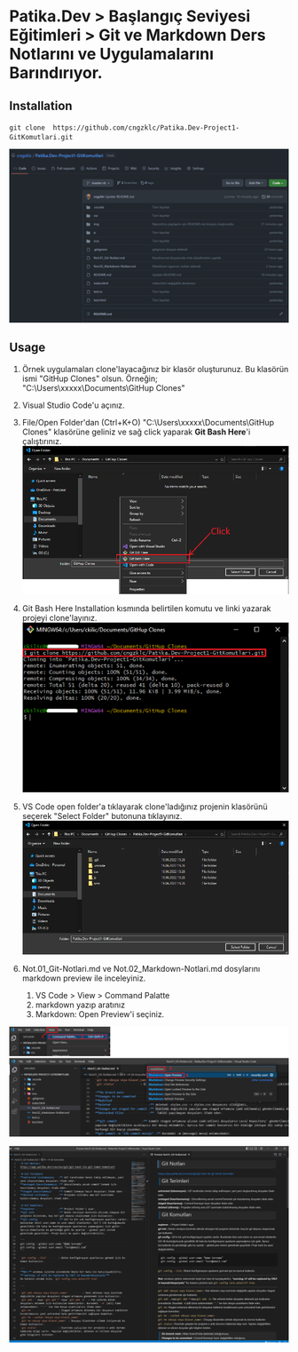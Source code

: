 # Patika.Dev > Başlangıç Seviyesi Eğitimleri > Git ve Markdown Ders Notlarını ve Uygulamalarını Barındırıyor.

## Installation
 `git clone  https://github.com/cngzklc/Patika.Dev-Project1-GitKomutlari.git`

 ![](https://github.com/cngzklc/Patika.Dev-Project1-GitKomutlari/blob/master-ck/img/cngzklc_Patika.Dev_Project1.PNG)

 ## Usage

 1. Örnek uygulamaları clone'layacağınız bir klasör oluşturunuz. Bu klasörün ismi "GitHup Clones" olsun.
    Örneğin; "C:\Users\xxxxx\Documents\GitHup Clones"
 2. Visual Studio Code'u açınız.
 3. File/Open Folder'dan (Ctrl+K+O) "C:\Users\xxxxx\Documents\GitHup Clones"  klasörüne geliniz ve sağ click yaparak **Git Bash Here**'i çalıştırınız.
 ![](https://github.com/cngzklc/Patika.Dev-Project1-GitKomutlari/blob/master-ck/img/GitBashHere_Run.png)

 4.  Git Bash Here Installation kısmında belirtilen komutu ve linki yazarak projeyi clone'layınız.
 ![](https://github.com/cngzklc/Patika.Dev-Project1-GitKomutlari/blob/master-ck/img/GitBashHere_CloneRepo.png?raw=true)
 5. VS Code open folder'a tıklayarak clone'ladığınız projenin klasörünü seçerek "Select Folder" butonuna tıklayınız.
 ![](https://github.com/cngzklc/Patika.Dev-Project1-GitKomutlari/blob/master-ck/img/GitBashHere_OpenFolder.png)
 6. Not.01_Git-Notlari.md ve Not.02_Markdown-Notlari.md dosylarını markdown preview ile inceleyiniz.
    1. VS Code > View > Command Palatte
    2. markdown yazıp aratınız
    3. Markdown: Open Preview'i seçiniz.
    
![](https://github.com/cngzklc/Patika.Dev-Project1-GitKomutlari/blob/master-ck/img/Markdown_OpenPreview.png)

![](https://github.com/cngzklc/Patika.Dev-Project1-GitKomutlari/blob/master-ck/img/Git_Notlari.PNG)